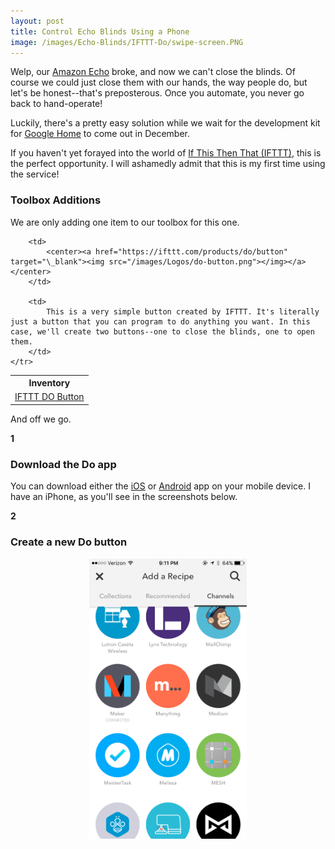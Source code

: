 ```yaml
---
layout: post
title: Control Echo Blinds Using a Phone
image: /images/Echo-Blinds/IFTTT-Do/swipe-screen.PNG
---
```


Welp, our <a href="https://www.amazon.com/Amazon-Echo-Bluetooth-Speaker-with-WiFi-Alexa/dp/B00X4WHP5E" target="\_blank">Amazon Echo</a> broke, and now we can't close the blinds. Of course we could just close them with our hands, the way people do, but let's be honest--that's preposterous. Once you automate, you never go back to hand-operate!

<!--more-->

Luckily, there's a pretty easy solution while we wait for the development kit for <a href="https://madeby.google.com/home/" target="\_blank">Google Home</a> to come out in December.

If you haven't yet forayed into the world of <a href="https://ifttt.com/recipes" target="\_blank">If This Then That (IFTTT)</a>, this is the perfect opportunity. I will ashamedly admit that this is my first time using the service!

### Toolbox Additions
We are only adding one item to our toolbox for this one.

<table>
  <tr>
    <th colspan="3">Inventory</td>
  </tr>
	<tr>
		<td>
			<a href="https://ifttt.com/products/do/button" target="\_blank">IFTTT DO Button</a>
		</td>

		<td>
			<center><a href="https://ifttt.com/products/do/button" target="\_blank"><img src="/images/Logos/do-button.png"></img></a></center>
		</td>

		<td>
			This is a very simple button created by IFTTT. It's literally just a button that you can program to do anything you want. In this case, we'll create two buttons--one to close the blinds, one to open them.
		</td>
	</tr>
</table>

And off we go.

<div class="numbers">
	<b>1</b>
</div>

### Download the Do app

You can download either the <a href="https://itunes.apple.com/us/app/do-button-by-ifttt/id905998610?mt=8" target="\_blank">iOS</a> or <a href="https://play.google.com/store/apps/details?id=com.ifttt.dobutton&hl=en" target="\_blank">Android</a> app on your mobile device. I have an iPhone, as you'll see in the screenshots below.

<div class="numbers">
	<b>2</b>
</div>

### Create a new Do button

<center><img src="/images/Echo-Blinds/IFTTT-Do/find-maker-channel.PNG" alt="Maker channel screenshot" style="width: 50%"></img></center>
